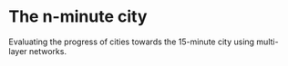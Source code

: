 # The n-minute city

Evaluating the progress of cities towards the 15-minute city using multi-layer networks.